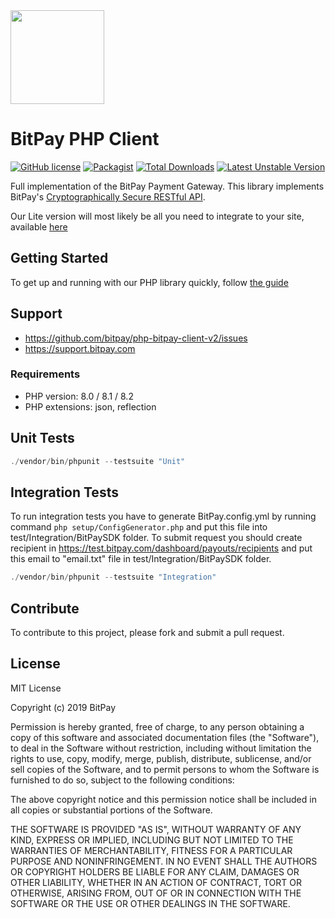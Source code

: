 <img src="https://bitpay.com/_nuxt/img/bitpay-logo-blue.1c0494b.svg" width="150">

# BitPay PHP Client
[![GitHub license](https://img.shields.io/badge/license-MIT-blue.svg?style=flat-square)](https://raw.githubusercontent.com/bitpay/php-bitpay-client-v2/master/LICENSE)
[![Packagist](https://img.shields.io/packagist/v/bitpay/sdk.svg?style=flat-square)](https://packagist.org/packages/bitpay/sdk)
[![Total Downloads](https://poser.pugx.org/bitpay/sdk/downloads.svg)](https://packagist.org/packages/bitpay/sdk)
[![Latest Unstable Version](https://poser.pugx.org/bitpay/sdk/v/unstable.svg)](https://packagist.org/packages/bitpay/sdk)

Full implementation of the BitPay Payment Gateway. This library implements BitPay's [Cryptographically Secure RESTful API](https://bitpay.com/api).

Our Lite version will most likely be all you need to integrate to your site, available [here](https://github.com/bitpay/php-bitpay-light-client)

## Getting Started

To get up and running with our PHP library quickly, follow [the guide](https://bitpay.readme.io/reference/php-full-sdk-getting-started)

## Support

* https://github.com/bitpay/php-bitpay-client-v2/issues
* https://support.bitpay.com

### Requirements

- PHP version: 8.0 / 8.1 / 8.2
- PHP extensions: json, reflection

## Unit Tests
```php
./vendor/bin/phpunit --testsuite "Unit"
```

## Integration Tests
To run integration tests you have to generate BitPay.config.yml by running command
``` php setup/ConfigGenerator.php ``` and put this file into test/Integration/BitPaySDK folder.
To submit request you should create recipient in https://test.bitpay.com/dashboard/payouts/recipients and put this email to "email.txt" file in test/Integration/BitPaySDK folder.
```php
./vendor/bin/phpunit --testsuite "Integration"
```

## Contribute

To contribute to this project, please fork and submit a pull request.

## License

MIT License

Copyright (c) 2019 BitPay

Permission is hereby granted, free of charge, to any person obtaining a copy
of this software and associated documentation files (the "Software"), to deal
in the Software without restriction, including without limitation the rights
to use, copy, modify, merge, publish, distribute, sublicense, and/or sell
copies of the Software, and to permit persons to whom the Software is
furnished to do so, subject to the following conditions:

The above copyright notice and this permission notice shall be included in all
copies or substantial portions of the Software.

THE SOFTWARE IS PROVIDED "AS IS", WITHOUT WARRANTY OF ANY KIND, EXPRESS OR
IMPLIED, INCLUDING BUT NOT LIMITED TO THE WARRANTIES OF MERCHANTABILITY,
FITNESS FOR A PARTICULAR PURPOSE AND NONINFRINGEMENT. IN NO EVENT SHALL THE
AUTHORS OR COPYRIGHT HOLDERS BE LIABLE FOR ANY CLAIM, DAMAGES OR OTHER
LIABILITY, WHETHER IN AN ACTION OF CONTRACT, TORT OR OTHERWISE, ARISING FROM,
OUT OF OR IN CONNECTION WITH THE SOFTWARE OR THE USE OR OTHER DEALINGS IN THE
SOFTWARE.
